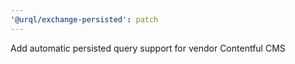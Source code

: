```yaml
---
'@urql/exchange-persisted': patch
---
```


Add automatic persisted query support for vendor Contentful CMS
